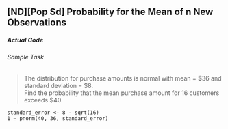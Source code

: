 ## \[ND\]\[Pop Sd\] Probability for the Mean of n New Observations
##### Actual Code
###### Sample Task
>The distribution for purchase amounts is normal with mean = $36 and standard deviation = $8.</br>Find the probability that the mean purchase amount for 16 customers exceeds $40.
```
standard_error <- 8 - sqrt(16)
1 − pnorm(40, 36, standard_error)
```
